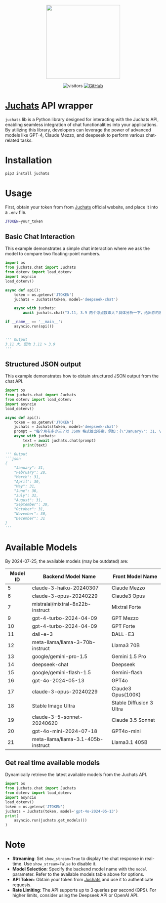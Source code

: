 <div align="center">
<figure style="text-align: center; radius:10pt">
    <img src="https://s3.bmp.ovh/imgs/2024/07/29/b6995f3a712d6586.png" width=239pt radius=10pt>
</figure>

![visitors](https://visitor-badge.laobi.icu/badge?page_id=ultrasev.juchats&left_color=green&right_color=red) [![GitHub](https://img.shields.io/github/stars/ultrasev/juchats?style=social)](https://github.com/ultrasev/juchats)

</div>

# [Juchats](https://dlj.one/RNFYxz9) API wrapper

`juchats` lib is a Python library designed for interacting with the Juchats API, enabling seamless integration of chat functionalities into your applications. By utilizing this library, developers can leverage the power of advanced models like GPT-4, Claude Mezzo, and deepseek to perform various chat-related tasks.

# Installation

```bash
pip3 install juchats
```

# Usage

First, obtain your token from from [Juchats](https://dlj.one/RNFYxz9) official website, and place it into a `.env` file.

```bash
JTOKEN=your_token
```

## Basic Chat Interaction

This example demonstrates a simple chat interaction where we ask the model to compare two floating-point numbers.

```python
import os
from juchats.chat import Juchats
from dotenv import load_dotenv
import asyncio
load_dotenv()

async def api():
    token = os.getenv('JTOKEN')
    juchats = Juchats(token, model='deepseek-chat')

    async with juchats:
        await juchats.chat("3.11, 3.9 两个浮点数谁大？具体分析一下，给出你的原因", show_stream=True)

if __name__ == '__main__':
    asyncio.run(api())


''' Output
3.11 大，因为 3.11 > 3.9
'''
```

## Structured JSON output

This example demonstrates how to obtain structured JSON output from the chat API.

````python
import os
from juchats.chat import Juchats
from dotenv import load_dotenv
import asyncio
load_dotenv()

async def api():
    token = os.getenv('JTOKEN')
    juchats = Juchats(token, model='deepseek-chat')
    prompt = "每个月有多少天？以 JSON 格式给出答案，例如：{\"January\": 31, \"February\": 28, ...}"
    async with juchats:
        text = await juchats.chat(prompt)
        print(text)

''' Output
```json
{
    "January": 31,
    "February": 28,
    "March": 31,
    "April": 30,
    "May": 31,
    "June": 30,
    "July": 31,
    "August": 31,
    "September": 30,
    "October": 31,
    "November": 30,
    "December": 31
}
'''
````

# Available Models

By 2024-07-25, the available models (may be outdated) are:

| Model ID | Backend Model Name                 | Front Model Name         |
| -------- | ---------------------------------- | ------------------------ |
| 5        | claude-3-haiku-20240307            | Claude Mezzo             |
| 6        | claude-3-opus-20240229             | Claude3 Opus             |
| 7        | mistralai/mixtral-8x22b-instruct   | Mixtral Forte            |
| 9        | gpt-4-turbo-2024-04-09             | GPT Mezzo                |
| 10       | gpt-4-turbo-2024-04-09             | GPT Forte                |
| 11       | dall-e-3                           | DALL · E3                |
| 12       | meta-llama/llama-3-70b-instruct    | Llama3 70B               |
| 13       | google/gemini-pro-1.5              | Gemini 1.5 Pro           |
| 14       | deepseek-chat                      | Deepseek                 |
| 15       | google/gemini-flash-1.5            | Gemini-flash             |
| 16       | gpt-4o-2024-05-13                  | GPT4o                    |
| 17       | claude-3-opus-20240229             | Claude3 Opus(100K)       |
| 18       | Stable Image Ultra                 | Stable Diffusion 3 Ultra |
| 19       | claude-3-5-sonnet-20240620         | Claude 3.5 Sonnet        |
| 20       | gpt-4o-mini-2024-07-18             | GPT4o-mini               |
| 21       | meta-llama/llama-3.1-405b-instruct | Llama3.1 405B            |

## Get real time available models

Dynamically retrieve the latest available models from the Juchats API.

```python
import os
from juchats.chat import Juchats
from dotenv import load_dotenv
import asyncio
load_dotenv()
token = os.getenv('JTOKEN')
juchats = Juchats(token, model='gpt-4o-2024-05-13')
print(
    asyncio.run(juchats.get_models())
)
```

# Note

- **Streaming**: Set `show_stream=True` to display the chat response in real-time. Use `show_stream=False` to disable it.
- **Model Selection**: Specify the backend model name with the `model` parameter. Refer to the available models table above for options.
- **API Token**: Obtain your token from [Juchats](https://dlj.one/RNFYxz9) and use it to authenticate requests.
- **Rate Limiting**: The API supports up to 3 queries per second (QPS). For higher limits, consider using the Deepseek API or OpenAI API.
